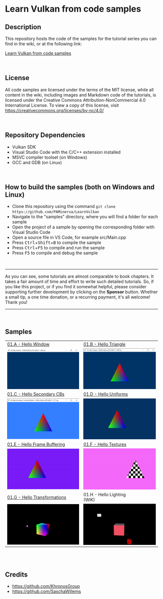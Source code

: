 # Learn Vulkan from code samples
## Description
This repository hosts the code of the samples for the tutorial series you can find in the wiki, or at the following link:<br />

[Learn Vulkan from code samples](https://paminerva.github.io/docs/LearnVulkan/LearnVulkan)

<br>

## License
All code samples are licensed under the terms of the MIT license, while all content in the wiki, including images and Markdown code of the tutorials, is licensed under the Creative Commons Attribution-NonCommercial 4.0 International License. To view a copy of this license, visit https://creativecommons.org/licenses/by-nc/4.0/

<br>

## Repository Dependencies

- Vulkan SDK
- Visual Studio Code with the C/C++ extension installed
- MSVC compiler toolset (on Windows)
- GCC and GDB (on Linux)

<br>

## How to build the samples (both on Windows and Linux)

- Clone this repository using the command ```git clone https://github.com/PAMinerva/LearnVulkan```
- Navigate to the "samples" directory, where you will find a folder for each sample
- Open the project of a sample by opening the corresponding folder with Visual Studio Code
- Open a source file in VS Code, for example src/Main.cpp
- Press <kbd>Ctrl</kbd>+<kbd>Shift</kbd>+<kbd>B</kbd> to compile the sample
- Press <kbd>Ctrl</kbd>+<kbd>F5</kbd> to compile and run the sample
- Press <kbd>F5</kbd> to compile and debug the sample

<br>

***
As you can see, some tutorials are almost comparable to book chapters. It takes a fair amount of time and effort to write such detailed tutorials. So, if you like this project, or if you find it somewhat helpful, please consider supporting further development by clicking on the **Sponsor** button. Whether a small tip, a one time donation, or a recurring payment, it's all welcome! Thank you! <br>
***

<br>

## Samples

<table>
 <tr>
  <td><a href="https://github.com/PAMinerva/LearnVulkan/tree/master/samples/01A-VkHelloWindow">01.A - Hello Window</a></td>
  <td><a href="https://github.com/PAMinerva/LearnVulkan/tree/master/samples/01B-VkHelloTriangle">01.B - Hello Triangle</a></td>
 </tr>
 <tr>
  <td><img src="images/vkHelloWindow.png"></td>
  <td><img src="images/VKHelloTriangle.png"></td>
 </tr>
 <tr>
  <td><a href="https://github.com/PAMinerva/LearnVulkan/tree/master/samples/01C-VkHelloSCBs">01.C - Hello Secondary CBs</a></td>
  <td><a href="https://github.com/PAMinerva/LearnVulkan/tree/master/samples/01D-VkHelloUniforms">01.D - Hello Uniforms</a></td>
  <!-- <td> </td>  -->
 </tr>
  <tr>
  <td><img src="images/VKHelloSCBs.png"></td>
  <td><img src="images/VKHelloUniforms.gif"></td>
  <!-- <td> </td>  -->
 </tr>
 <td><a href="https://github.com/PAMinerva/LearnVulkan/tree/master/samples/01E-VkHelloFrameBuffering">01.E - Hello Frame Buffering</a></td>
  <td><a href="https://github.com/PAMinerva/LearnVulkan/tree/master/samples/01F-VkHelloTextures">01.F - Hello Textures</a></td>
  <!-- <td> </td>  -->
 </tr>
  <tr>
  <td><img src="images/vkHelloFrameBuffering.gif"></td>
  <td><img src="images/VKHelloTextures.gif"></td>
  <!-- <td> </td>  -->
 </tr>
  <tr>
  <td><a href="https://github.com/PAMinerva/LearnVulkan/tree/master/samples/01G-VkHelloTransformations">01.G - Hello Transformations</a></td>
  <td>01.H - Hello Lighting (WIK)&nbsp;&nbsp;&nbsp;&nbsp;&nbsp;&nbsp;&nbsp;&nbsp;&nbsp;&nbsp;&nbsp;&nbsp;&nbsp;&nbsp;&nbsp;&nbsp;&nbsp;&nbsp;&nbsp;</td>
  <!-- <td> </td>  -->
 </tr>
  <tr>
  <td><img src="images/vkHelloTransformations.gif"></td>
  <td><img src="images/vkHelloLighting.gif"></td>
  <!-- <td> </td>  -->
 </tr>
</table>

<br>

<br>

## Credits
* https://github.com/KhronosGroup <br />
* https://github.com/SaschaWillems
